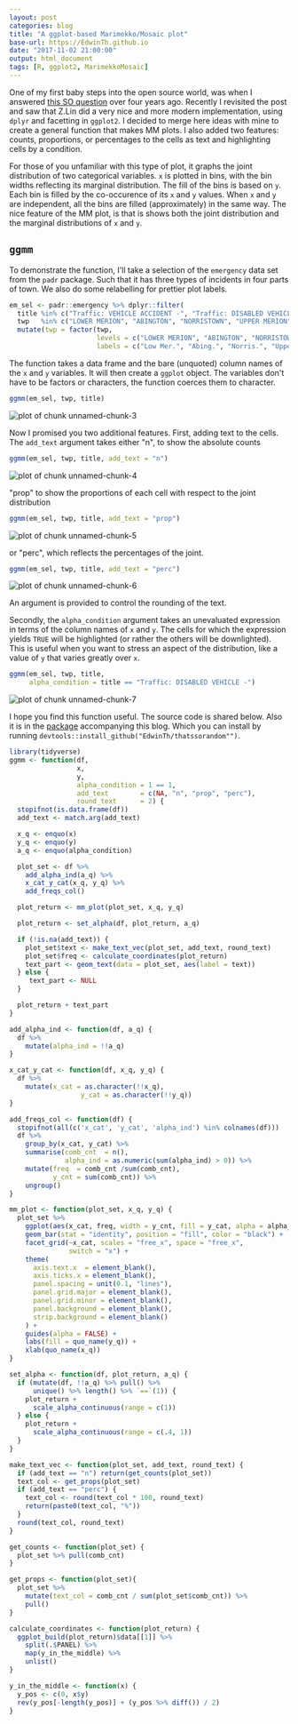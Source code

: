 ```yaml
---
layout: post
categories: blog
title: "A ggplot-based Marimekko/Mosaic plot"
base-url: https://EdwinTh.github.io
date: "2017-11-02 21:00:00"
output: html_document
tags: [R, ggplot2, MarimekkoMosaic]
---
```




One of my first baby steps into the open source world, was when I answered [this SO question](https://stackoverflow.com/questions/19233365/how-to-create-a-marimekko-mosaic-plot-in-ggplot2) over four years ago. Recently I revisited the post and saw that Z.Lin did a very nice and more modern implementation, using `dplyr` and facetting in `ggplot2`. I decided to merge here ideas with mine to create a general function that makes MM plots. I also added two features: counts, proportions, or percentages to the cells as text and highlighting cells by a condition.

For those of you unfamiliar with this type of plot, it graphs the joint distribution of two categorical variables. `x` is plotted in bins, with the bin widths reflecting its marginal distribution. The fill of the bins is based on `y`. Each bin is filled by the co-occurence of its `x` and `y` values. When `x` and `y` are independent, all the bins are filled (approximately) in the same way. The nice feature of the MM plot, is that is shows both the joint distribution and the marginal distributions of `x` and `y`.

## `ggmm`

To demonstrate the function, I'll take a selection of the `emergency` data set from the `padr` package. Such that it has three types of incidents in four parts of town. We also do some relabelling for prettier plot labels.


```r
em_sel <- padr::emergency %>% dplyr::filter(
  title %in% c("Traffic: VEHICLE ACCIDENT -", "Traffic: DISABLED VEHICLE -", "Fire: FIRE ALARM"),
  twp   %in% c("LOWER MERION", "ABINGTON", "NORRISTOWN", "UPPER MERION")) %>% 
  mutate(twp = factor(twp, 
                      levels = c("LOWER MERION", "ABINGTON", "NORRISTOWN", "UPPER MERION"),
                      labels = c("Low Mer.", "Abing.", "Norris.", "Upper Mer.")))
```

The function takes a data frame and the bare (unquoted) column names of the `x` and `y` variables. It will then create a `ggplot` object. The variables don't have to be factors or characters, the function coerces them to character.


```r
ggmm(em_sel, twp, title)
```

![plot of chunk unnamed-chunk-3](/figure/source/2017-11-02-ggmm/unnamed-chunk-3-1.png)

Now I promised you two additional features. First, adding text to the cells. The `add_text` argument takes either "n", to show the absolute counts


```r
ggmm(em_sel, twp, title, add_text = "n")
```

![plot of chunk unnamed-chunk-4](/figure/source/2017-11-02-ggmm/unnamed-chunk-4-1.png)

"prop" to show the proportions of each cell with respect to the joint distribution


```r
ggmm(em_sel, twp, title, add_text = "prop")
```

![plot of chunk unnamed-chunk-5](/figure/source/2017-11-02-ggmm/unnamed-chunk-5-1.png)

or "perc", which reflects the percentages of the joint.


```r
ggmm(em_sel, twp, title, add_text = "perc")
```

![plot of chunk unnamed-chunk-6](/figure/source/2017-11-02-ggmm/unnamed-chunk-6-1.png)

An argument is provided to control the rounding of the text.

Secondly, the `alpha_condition` argument takes an unevaluated expression in terms of the column names of `x` and `y`. The cells for which the expression yields `TRUE` will be highlighted (or rather the others will be downlighted). This is useful when you want to stress an aspect of the distribution, like a value of `y` that varies greatly over `x`.


```r
ggmm(em_sel, twp, title, 
     alpha_condition = title == "Traffic: DISABLED VEHICLE -")
```

![plot of chunk unnamed-chunk-7](/figure/source/2017-11-02-ggmm/unnamed-chunk-7-1.png)

I hope you find this function useful. The source code is shared below. Also it is in the [package](https://github.com/EdwinTh/thatssorandom) accompanying this blog. Which you can install by running `devtools::install_github("EdwinTh/thatssorandom"")`.


```r
library(tidyverse)
ggmm <- function(df,
                 x,
                 y,
                 alpha_condition = 1 == 1,
                 add_text        = c(NA, "n", "prop", "perc"),
                 round_text      = 2) {
  stopifnot(is.data.frame(df))
  add_text <- match.arg(add_text)

  x_q <- enquo(x)
  y_q <- enquo(y)
  a_q <- enquo(alpha_condition)

  plot_set <- df %>%
    add_alpha_ind(a_q) %>%
    x_cat_y_cat(x_q, y_q) %>%
    add_freqs_col()

  plot_return <- mm_plot(plot_set, x_q, y_q)

  plot_return <- set_alpha(df, plot_return, a_q)

  if (!is.na(add_text)) {
    plot_set$text <- make_text_vec(plot_set, add_text, round_text)
    plot_set$freq <- calculate_coordinates(plot_return)
    text_part <- geom_text(data = plot_set, aes(label = text))
  } else {
     text_part <- NULL
  }

  plot_return + text_part
}

add_alpha_ind <- function(df, a_q) {
  df %>%
    mutate(alpha_ind = !!a_q)
}

x_cat_y_cat <- function(df, x_q, y_q) {
  df %>%
    mutate(x_cat = as.character(!!x_q),
                  y_cat = as.character(!!y_q))
}

add_freqs_col <- function(df) {
  stopifnot(all(c('x_cat', 'y_cat', 'alpha_ind') %in% colnames(df)))
  df %>%
    group_by(x_cat, y_cat) %>%
    summarise(comb_cnt  = n(),
              alpha_ind = as.numeric(sum(alpha_ind) > 0)) %>%
    mutate(freq  = comb_cnt /sum(comb_cnt),
           y_cnt = sum(comb_cnt)) %>%
    ungroup()
}

mm_plot <- function(plot_set, x_q, y_q) {
  plot_set %>%
    ggplot(aes(x_cat, freq, width = y_cnt, fill = y_cat, alpha = alpha_ind)) +
    geom_bar(stat = "identity", position = "fill", color = "black") +
    facet_grid(~x_cat, scales = "free_x", space = "free_x",
               switch = "x") +
    theme(
      axis.text.x  = element_blank(),
      axis.ticks.x = element_blank(),
      panel.spacing = unit(0.1, "lines"),
      panel.grid.major = element_blank(),
      panel.grid.minor = element_blank(),
      panel.background = element_blank(),
      strip.background = element_blank()
    ) +
    guides(alpha = FALSE) +
    labs(fill = quo_name(y_q)) +
    xlab(quo_name(x_q))
}

set_alpha <- function(df, plot_return, a_q) {
  if (mutate(df, !!a_q) %>% pull() %>%
      unique() %>% length() %>% `==`(1)) {
    plot_return +
      scale_alpha_continuous(range = c(1))
  } else {
    plot_return +
      scale_alpha_continuous(range = c(.4, 1))
  }
}

make_text_vec <- function(plot_set, add_text, round_text) {
  if (add_text == "n") return(get_counts(plot_set))
  text_col <- get_props(plot_set)
  if (add_text == "perc") {
    text_col <- round(text_col * 100, round_text)
    return(paste0(text_col, "%"))
  }
  round(text_col, round_text)
}

get_counts <- function(plot_set) {
  plot_set %>% pull(comb_cnt)
}

get_props <- function(plot_set){
  plot_set %>%
    mutate(text_col = comb_cnt / sum(plot_set$comb_cnt)) %>%
    pull()
}

calculate_coordinates <- function(plot_return) {
  ggplot_build(plot_return)$data[[1]] %>%
    split(.$PANEL) %>%
    map(y_in_the_middle) %>%
    unlist()
}

y_in_the_middle <- function(x) {
  y_pos <- c(0, x$y)
  rev(y_pos[-length(y_pos)] + (y_pos %>% diff()) / 2)
}
```

